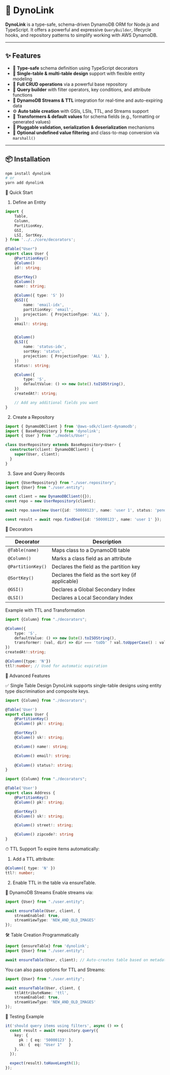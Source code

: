 # 🧬 DynoLink

**DynoLink** is a type-safe, schema-driven DynamoDB ORM for Node.js and TypeScript. It offers a powerful and expressive `QueryBuilder`, lifecycle hooks, and repository patterns to simplify working with AWS DynamoDB.

---

## ✨ Features

- 🎯 **Type-safe** schema definition using TypeScript decorators
- 🧱 **Single-table & multi-table design** support with flexible entity modeling
- 🔄 **Full CRUD operations** via a powerful base repository
- 🔎 **Query builder** with filter operators, key conditions, and attribute functions
- 🔁 **DynamoDB Streams & TTL** integration for real-time and auto-expiring data
- ⚙️ **Auto table creation** with GSIs, LSIs, TTL, and Streams support
- 🧩 **Transformers & default values** for schema fields (e.g., formatting or generated values)
- 🧪 **Pluggable validation, serialization & deserialization** mechanisms
- 🧹 **Optional undefined value filtering** and class-to-map conversion via `marshall()`

---

## 📦 Installation

```bash
npm install dynolink
# or
yarn add dynolink
```
🚀 Quick Start

1. Define an Entity
```typescript
import {
    Table,
    Column,
    PartitionKey,
    GSI,
    LSI, SortKey,
} from '../../core/decorators';

@Table("User")
export class User {
    @PartitionKey()
    @Column()
    id!: string;

    @SortKey()
    @Column()
    name!: string;

    @Column({ type: 'S' })
    @GSI({
        name: 'email-idx',
        partitionKey: 'email',
        projection: { ProjectionType: 'ALL' },
    })
    email!: string;


    @Column()
    @LSI({
        name: 'status-idx',
        sortKey: 'status',
        projection: { ProjectionType: 'ALL' },
    })
    status!: string;

    @Column({
        type: 'S',
        defaultValue: () => new Date().toISOString(),
    })
    createdAt?: string;

    // Add any additional fields you want
}
```

2. Create a Repository

```typescript
import { DynamoDBClient } from '@aws-sdk/client-dynamodb';
import { BaseRepository } from 'dynolink';
import { User } from './models/User';

class UserRepository extends BaseRepository<User> {
  constructor(client: DynamoDBClient) {
    super(User, client);
  }
}
```

3. Save and Query Records

```typescript
import {UserRepository} from "./user.repository";
import {User} from "./user.entity";

const client = new DynamoDBClient({});
const repo = new UserRepository(client);

await repo.save(new User({id: '50000123', name: 'user 1', status: 'pending', email: "test@test.com"}));

const result = await repo.findOne({id: '50000123', name: 'user 1' });
```

🔧 Decorators

| Decorator         | Description                                        |
| ----------------- | -------------------------------------------------- |
| `@Table(name)`    | Maps class to a DynamoDB table                     |
| `@Column()`       | Marks a class field as an attribute                |
| `@PartitionKey()` | Declares the field as the partition key            |
| `@SortKey()`      | Declares the field as the sort key (if applicable) |
| `@GSI()`          | Declares a Global Secondary Index                  |
| `@LSI()`          | Declares a Local Secondary Index                   |


Example with TTL and Transformation

```typescript
import {Column} from "./decorators";

@Column({
    type: 'S',
    defaultValue: () => new Date().toISOString(),
    transformer: (val, dir) => dir === 'toDb' ? val.toUpperCase() : val,
})
createdAt!:string;

@Column({type: 'N'})
ttl?:number; // Used for automatic expiration

```


🧠 Advanced Features

✅ Single Table Design
DynoLink supports single-table designs using entity type discrimination and composite keys.

```typescript
import {Column} from "./decorators";

@Table('User')
export class User {
    @PartitionKey()
    @Column() pk!: string;

    @SortKey()
    @Column() sk!: string;

    @Column() name!: string;

    @Column() email?: string;
    
    @Column() status?: string;
}
```


```typescript
import {Column} from "./decorators";

@Table('User')
export class Address {
    @PartitionKey()
    @Column() pk!: string;

    @SortKey()
    @Column() sk!: string;

    @Column() street!: string;

    @Column() zipcode?: string
}
```

⏱ TTL Support
To expire items automatically:

1. Add a TTL attribute:
```typescript
@Column({ type: 'N' })
ttl?: number;
```
2. Enable TTL in the table via ensureTable.


🔁 DynamoDB Streams
Enable streams via:

```typescript
import {User} from "./user.entity";

await ensureTable(User, client, {
    streamEnabled: true,
    streamViewType: 'NEW_AND_OLD_IMAGES'
});

```
🛠 Table Creation Programmatically

```typescript
import {ensureTable} from 'dynolink';
import {User} from "./user.entity";

await ensureTable(User, client); // Auto-creates table based on metadata

```

You can also pass options for TTL and Streams:

```typescript
import {User} from "./user.entity";

await ensureTable(User, client, {
    ttlAttributeName: 'ttl',
    streamEnabled: true,
    streamViewType: 'NEW_AND_OLD_IMAGES'
});
```


🧪 Testing Example
```typescript
it('should query items using filters', async () => {
  const result = await repository.query({
    key: {
      pk : { eq: '50000123' }, 
      sk: {  eq: "User 1"   }
    },
  });

  expect(result).toHaveLength(1);
});
```